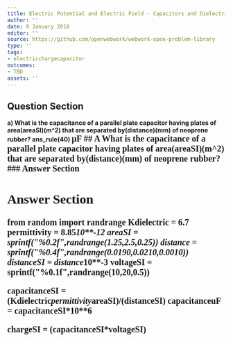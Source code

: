 ```yaml
---
title: Electric Potential and Electric Field - Capacitors and Dielectrics
author: ''
date: 9 January 2018
editor: ''
source: https://github.com/openwebwork/webwork-open-problem-library
type: ''
tags:
- electricchargecapacitor
outcomes:
- TBD
assets: ''
---
```


## Question Section 

<b>
a) What is the capacitance of a parallel plate capacitor having plates of area(areaSI)(m^2) that are separated by(distance)(mm) of neoprene rubber?
ans_rule(40) <span style="font-family: 'Times'; Font-size: 20px";>&mu;F<span>
## A
What is the capacitance of a parallel plate capacitor having plates of area(areaSI)(m^2) that are separated by(distance)(mm) of neoprene rubber?
### Answer Section


## Answer Section

from random import randrange
Kdielectric = 6.7
permittivity = 8.85*10**-12
areaSI = sprintf("%0.2f",randrange(1.25,2.5,0.25))
distance = sprintf("%0.4f",randrange(0.0190,0.0210,0.0010))
distanceSI = distance*10**-3
voltageSI = sprintf("%0.1f",randrange(10,20,0.5))

capacitanceSI = (Kdielectric*permittivity*areaSI)/(distanceSI)
capacitanceuF = capacitanceSI*10**6

chargeSI = (capacitanceSI*voltageSI)